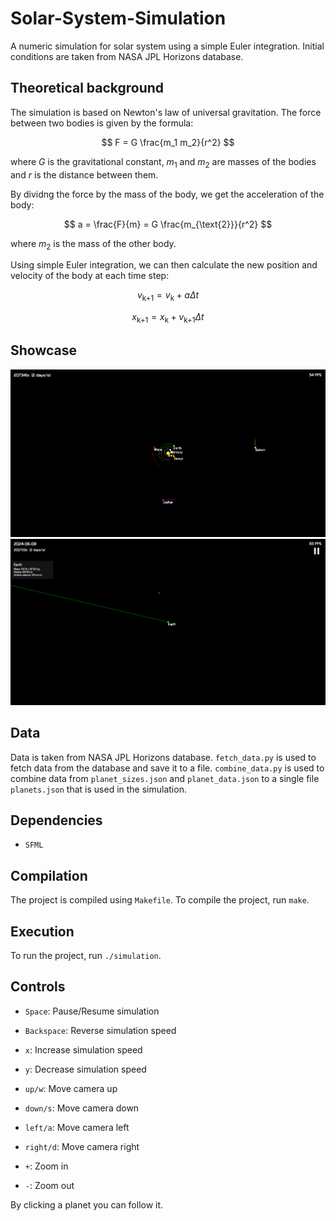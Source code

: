 # Solar-System-Simulation
A numeric simulation for solar system using a simple Euler integration. Initial conditions are taken from NASA JPL Horizons database.

## Theoretical background

The simulation is based on Newton's law of universal gravitation. The force between two bodies is given by the formula:

$$
F = G \frac{m_1 m_2}{r^2}
$$

where $G$ is the gravitational constant, $m_1$ and $m_2$ are masses of the bodies and $r$ is the distance between them.

By dividng the force by the mass of the body, we get the acceleration of the body:

$$
a = \frac{F}{m} = G \frac{m_{\text{2}}}{r^2}
$$

where $m_2$ is the mass of the other body.

Using simple Euler integration, we can then calculate the new position and velocity of the body at each time step:

$$
v_{\text{k+1}} = v_{\text{k}} + a \Delta t
$$

$$
x_{\text{k+1}} = x_{\text{k}} + v_{\text{k+1}} \Delta t
$$


## Showcase
![Solar System Simulation](img/showcase.png)
![Solar System Simulation - Earth](img/showcase_earth.png)

## Data

Data is taken from NASA JPL Horizons database. `fetch_data.py` is used to fetch data from the database and save it to a file. `combine_data.py` is used to combine data from `planet_sizes.json` and `planet_data.json` to a single file `planets.json` that is used in the simulation.

## Dependencies
* `SFML`

## Compilation
The project is compiled using `Makefile`. To compile the project, run ```make```.

## Execution
To run the project, run ```./simulation```.

## Controls
* `Space`: Pause/Resume simulation
* `Backspace`: Reverse simulation speed
* `x`: Increase simulation speed
* `y`: Decrease simulation speed

* `up/w`: Move camera up
* `down/s`: Move camera down
* `left/a`: Move camera left
* `right/d`: Move camera right

* `+`: Zoom in
* `-`: Zoom out

By clicking a planet you can follow it.